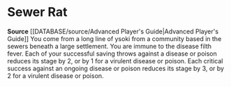 ﻿---
id: '75'
name: Sewer Rat
rarity: Common
rus_type_level: null
source: '[[DATABASE/source/Advanced Player''s Guide|Advanced Player''s Guide]]'
trait: null
type: Heritage

---
# Sewer Rat

**Source** [[DATABASE/source/Advanced Player's Guide|Advanced Player's Guide]] 
You come from a long line of ysoki from a community based in the sewers beneath a large settlement. You are immune to the disease filth fever. Each of your successful saving throws against a disease or poison reduces its stage by 2, or by 1 for a virulent disease or poison. Each critical success against an ongoing disease or poison reduces its stage by 3, or by 2 for a virulent disease or poison.